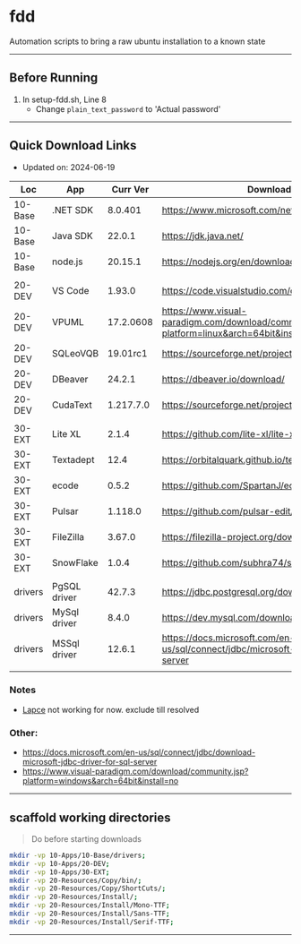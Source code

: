 # fdd
Automation scripts to bring a raw ubuntu installation to a known state

---

## Before Running

1. In setup-fdd.sh, Line 8
	- Change `plain_text_password` to 'Actual password'

---

## Quick Download Links
- Updated on: 2024-06-19

| Loc     | App          | Curr Ver  | Download URL                                                                                |   Size |
| ------- | ------------ | --------- | ------------------------------------------------------------------------------------------- | ------:|
| 10-Base | .NET SDK     | 8.0.401   | https://www.microsoft.com/net/download/linux                                                | 204 MB |
| 10-Base | Java SDK     | 22.0.1    | https://jdk.java.net/                                                                       | 193 MB |
| 10-Base | node.js      | 20.15.1   | https://nodejs.org/en/download/                                                             |  24 MB |
|         |              |           |                                                                                             |        |
| 20-DEV  | VS Code      | 1.93.0    | https://code.visualstudio.com/docs/?dv=linux64                                              | 194 MB |
| 20-DEV  | VPUML        | 17.2.0608 | https://www.visual-paradigm.com/download/community.jsp?platform=linux&arch=64bit&install=no | 747 MB |
| 20-DEV  | SQLeoVQB     | 19.01rc1  | https://sourceforge.net/projects/sqleo/files/SQLeoVQB/                                      |   3 MB |
| 20-DEV  | DBeaver      | 24.2.1    | https://dbeaver.io/download/                                                                | 120 MB |
| 20-DEV  | CudaText     | 1.217.7.0 | https://sourceforge.net/projects/cudatext/files/release/                                    |   7 MB |
|         |              |           |                                                                                             |        |
| 30-EXT  | Lite XL      | 2.1.4     | https://github.com/lite-xl/lite-xl/releases                                                 |   2 MB |
| 30-EXT  | Textadept    | 12.4      | https://orbitalquark.github.io/textadept/                                                   |   7 MB |
| 30-EXT  | ecode        | 0.5.2     | https://github.com/SpartanJ/ecode/releases                                                  |  22 MB |
| 30-EXT  | Pulsar       | 1.118.0   | https://github.com/pulsar-edit/pulsar/releases/                                             | 213 MB |
| 30-EXT  | FileZilla    | 3.67.0    | https://filezilla-project.org/download.php?show_all=1                                       |  15 MB |
| 30-EXT  | SnowFlake    | 1.0.4     | https://github.com/subhra74/snowflake/releases                                              |  39 MB |
|         |              |           |                                                                                             |        |
| drivers | PgSQL driver | 42.7.3    | https://jdbc.postgresql.org/download/                                                       |   1 MB |
| drivers | MySql driver | 8.4.0     | https://dev.mysql.com/downloads/connector/j/                                                |   4 MB |
| drivers | MSSql driver | 12.6.1    | https://docs.microsoft.com/en-us/sql/connect/jdbc/microsoft-jdbc-driver-for-sql-server      |   8 MB |
|         |              |           |                                                                                             |        |

### Notes
- [Lapce](https://github.com/lapce/lapce/releases) not working for now. exclude till resolved

### Other:
- https://docs.microsoft.com/en-us/sql/connect/jdbc/download-microsoft-jdbc-driver-for-sql-server
- https://www.visual-paradigm.com/download/community.jsp?platform=windows&arch=64bit&install=no
---

## scaffold working directories
> Do before starting downloads
```sh
mkdir -vp 10-Apps/10-Base/drivers;
mkdir -vp 10-Apps/20-DEV;
mkdir -vp 10-Apps/30-EXT;
mkdir -vp 20-Resources/Copy/bin/;
mkdir -vp 20-Resources/Copy/ShortCuts/;
mkdir -vp 20-Resources/Install/;
mkdir -vp 20-Resources/Install/Mono-TTF;
mkdir -vp 20-Resources/Install/Sans-TTF;
mkdir -vp 20-Resources/Install/Serif-TTF;
```
---
